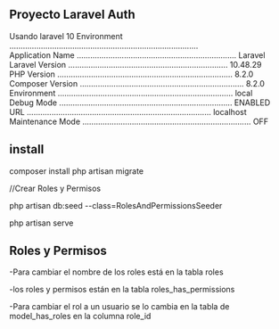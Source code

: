 ## Proyecto Laravel Auth

Usando laravel 10
 Environment ....................................................................................  
  Application Name ....................................................................... Laravel  
  Laravel Version ....................................................................... 10.48.29  
  PHP Version .............................................................................. 8.2.0  
  Composer Version ......................................................................... 8.2.0  
  Environment .............................................................................. local  
  Debug Mode ............................................................................. ENABLED  
  URL .................................................................................. localhost  
  Maintenance Mode ........................................................................... OFF  

## install
composer install
php artisan migrate

//Crear Roles y Permisos

php artisan db:seed --class=RolesAndPermissionsSeeder

php artisan serve

## Roles y Permisos

-Para cambiar el nombre de los roles está en la tabla roles

-los roles y permisos están en la tabla roles_has_permissions

-Para cambiar el rol a un usuario se lo cambia en la tabla de model_has_roles en la columna role_id